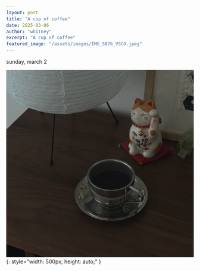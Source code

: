 ```yaml
---
layout: post
title: "A cup of coffee"
date: 2025-03-06
author: "whitney"
excerpt: "A cup of coffee"
featured_image: "/assets/images/IMG_5876_VSCO.jpeg"
---
```

sunday, march 2

![coffee cup](/assets/images/IMG_5876_VSCO.jpeg){: style="width: 500px; height: auto;" }
